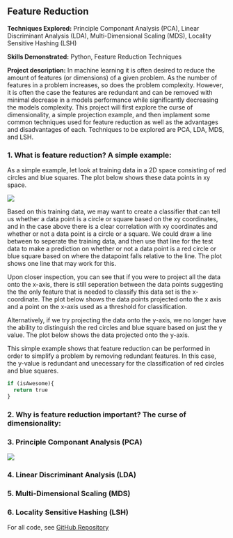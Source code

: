 ## Feature Reduction

**Techniques Explored:** Principle Componant Analysis (PCA), Linear Discriminant Analysis (LDA), Multi-Dimensional Scaling (MDS), Locality Sensitive Hashing (LSH)

**Skills Demonstrated:** Python, Feature Reduction Techniques

**Project description:** In machine learning it is often desired to reduce the amount of features (or dimensions) of a given problem. As the number of features in a problem increases, so does the problem complexity. However, it is often the case the features are redundant and can be removed with minimal decrease in a models performance while significantly decreasing the models complexity. This project will first explore the curse of dimensionality, a simple projection example, and then implament some common techniques used for feature reduction as well as the advantages and disadvantages of each. Techniques to be explored are PCA, LDA, MDS, and LSH. 

### 1. What is feature reduction? A simple example:
As a simple example, let look at training data in a 2D space consisting of red circles and blue squares. The plot below shows these data points in xy space.

<img src = "https://github.com/drewc747/machine-learning-examples/blob/master/feature_reduction/gaussian_scatter.png" />

Based on this training data, we may want to create a classifier that can tell us whether a data point is a circle or square based on the xy coordinates, and in the case above there is a clear correlation with xy coordinates and whether or not a data point is a circle or a square. We could draw a line between to seperate the training data, and then use that line for the test data to make a prediction on whether or not a data point is a red circle or blue square based on where the datapoint falls relative to the line. The plot shows one line that may work for this.

Upon closer inspection, you can see that if you were to project all the data onto the x-axis, there is still seperation between the data points suggesting the the only feature that is needed to classify this data set is the x-coordinate. The plot below shows the data points projected onto the x axis and a point on the x-axis used as a threshold for classification.

Alternatively, if we try projecting the data onto the y-axis, we no longer have the ability to distinguish the red circles and blue square based on just the y value.  The plot below shows the data projected onto the y-axis.

This simple example shows that feature reduction can be performed in order to simplify a problem by removing redundant features. In this case, the y-value is redundant and unecessary for the classification of red circles and blue squares.

```python
if (isAwesome){
  return true
}
```

### 2. Why is feature reduction important? The curse of dimensionality:


### 3. Principle Componant Analysis (PCA)

<img src="images/dummy_thumbnail.jpg?raw=true"/>

### 4. Linear Discriminant Analysis (LDA)


### 5. Multi-Dimensional Scaling (MDS)


### 6. Locality Sensitive Hashing (LSH)

For all code, see [GitHub Repository](https://github.com/drewc747/machine-learning-examples/tree/master/feature_reduction)
